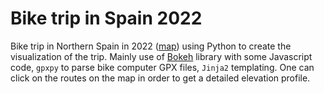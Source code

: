 # Bike trip in Spain 2022
Bike trip in Northern Spain in 2022 ([map](https://carve11.github.io/spania-2022/)) using Python to create the visualization of the trip. Mainly use of [Bokeh](https://docs.bokeh.org/en/latest/) library with some Javascript code, `gpxpy` to parse bike computer GPX files, `Jinja2` templating. One can click on the routes on the map in order to get a detailed elevation profile.
